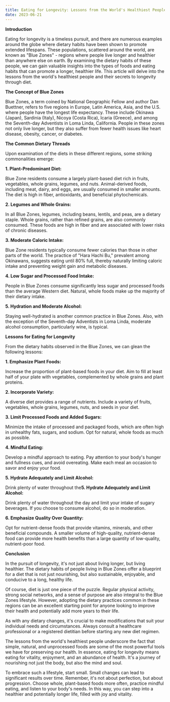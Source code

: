 ```yaml
---
title: Eating for Longevity: Lessons from the World's Healthiest People
date: 2023-06-21
---
```

**Introduction**

Eating for longevity is a timeless pursuit, and there are numerous examples around the globe where dietary habits have been shown to promote extended lifespans. These populations, scattered around the world, are known as "Blue Zones" - regions where people live longer and healthier than anywhere else on earth. By examining the dietary habits of these people, we can gain valuable insights into the types of foods and eating habits that can promote a longer, healthier life. This article will delve into the lessons from the world's healthiest people and their secrets to longevity through diet.

**The Concept of Blue Zones**

Blue Zones, a term coined by National Geographic Fellow and author Dan Buettner, refers to five regions in Europe, Latin America, Asia, and the U.S. where people have the longest life expectancy. These include Okinawa (Japan), Sardinia (Italy), Nicoya (Costa Rica), Icaria (Greece), and among the Seventh-day Adventists in Loma Linda, California. People in these zones not only live longer, but they also suffer from fewer health issues like heart disease, obesity, cancer, or diabetes.

**The Common Dietary Threads**

Upon examination of the diets in these different regions, some striking commonalities emerge:

**1. Plant-Predominant Diet:**

Blue Zone residents consume a largely plant-based diet rich in fruits, vegetables, whole grains, legumes, and nuts. Animal-derived foods, including meat, dairy, and eggs, are usually consumed in smaller amounts. The diet is high in fiber, antioxidants, and beneficial phytochemicals.

**2. Legumes and Whole Grains:**

In all Blue Zones, legumes, including beans, lentils, and peas, are a dietary staple. Whole grains, rather than refined grains, are also commonly consumed. These foods are high in fiber and are associated with lower risks of chronic diseases.

**3. Moderate Caloric Intake:**

Blue Zone residents typically consume fewer calories than those in other parts of the world. The practice of "Hara Hachi Bu," prevalent among Okinawans, suggests eating until 80% full, thereby naturally limiting caloric intake and preventing weight gain and metabolic diseases.

**4. Low Sugar and Processed Food Intake:**

People in Blue Zones consume significantly less sugar and processed foods than the average Western diet. Natural, whole foods make up the majority of their dietary intake.

**5. Hydration and Moderate Alcohol:**

Staying well-hydrated is another common practice in Blue Zones. Also, with the exception of the Seventh-day Adventists in Loma Linda, moderate alcohol consumption, particularly wine, is typical.

**Lessons for Eating for Longevity**

From the dietary habits observed in the Blue Zones, we can glean the following lessons:

**1. Emphasize Plant Foods:**

Increase the proportion of plant-based foods in your diet. Aim to fill at least half of your plate with vegetables, complemented by whole grains and plant proteins.

**2. Incorporate Variety:**

A diverse diet provides a range of nutrients. Include a variety of fruits, vegetables, whole grains, legumes, nuts, and seeds in your diet.

**3. Limit Processed Foods and Added Sugars:**

Minimize the intake of processed and packaged foods, which are often high in unhealthy fats, sugars, and sodium. Opt for natural, whole foods as much as possible.

**4. Mindful Eating:**

Develop a mindful approach to eating. Pay attention to your body's hunger and fullness cues, and avoid overeating. Make each meal an occasion to savor and enjoy your food.

**5. Hydrate Adequately and Limit Alcohol:**

Drink plenty of water throughout the**5. Hydrate Adequately and Limit Alcohol:**

Drink plenty of water throughout the day and limit your intake of sugary beverages. If you choose to consume alcohol, do so in moderation.

**6. Emphasize Quality Over Quantity:**

Opt for nutrient-dense foods that provide vitamins, minerals, and other beneficial compounds. A smaller volume of high-quality, nutrient-dense food can provide more health benefits than a large quantity of low-quality, nutrient-poor food.

**Conclusion**

In the pursuit of longevity, it's not just about living longer, but living healthier. The dietary habits of people living in Blue Zones offer a blueprint for a diet that is not just nourishing, but also sustainable, enjoyable, and conducive to a long, healthy life.

Of course, diet is just one piece of the puzzle. Regular physical activity, strong social networks, and a sense of purpose are also integral to the Blue Zones lifestyle. However, adopting the dietary practices common in these regions can be an excellent starting point for anyone looking to improve their health and potentially add more years to their life.

As with any dietary changes, it's crucial to make modifications that suit your individual needs and circumstances. Always consult a healthcare professional or a registered dietitian before starting any new diet regimen.

The lessons from the world's healthiest people underscore the fact that simple, natural, and unprocessed foods are some of the most powerful tools we have for preserving our health. In essence, eating for longevity means eating for vitality, enjoyment, and an abundance of health. It's a journey of nourishing not just the body, but also the mind and soul.

To embrace such a lifestyle, start small. Small changes can lead to significant results over time. Remember, it's not about perfection, but about progression. Choose whole, plant-based foods more often, practice mindful eating, and listen to your body's needs. In this way, you can step into a healthier and potentially longer life, filled with joy and vitality.